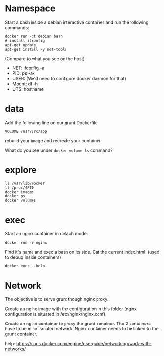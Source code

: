 # Namespace

Start a bash inside a debian interactive container and run the following commands:

```
docker run -it debian bash
# install ifconfig
apt-get update
apt-get install -y net-tools
```

(Compare to what you see on the host)

 - NET: ifconfig -a
 - PID: ps -ax
 - USER: (We'd need to configure docker daemon for that)
 - Mount: df -h
 - UTS: hostname



# data

Add the following line on our grunt Dockerfile:

```
VOLUME /usr/src/app
```

rebuild your image and recreate your container.

What do you see under `docker volume ls` command?

# explore 

```
ll /var/lib/docker
ll /proc/$PID
docker images
docker ps
docker volumes
```

# exec

Start an nginx container in detach mode:

`docker run -d nginx`

Find it's name and exec a bash on its side.
Cat the current index.html.
(used to debug inside containers)

`docker exec --help`

# Network

The objective is to serve grunt though nginx proxy.

Create an nginx image with the configuration in this folder (nginx configuration is situated in /etc/nginx/nginx.conf).

Create an nginx container to proxy the grunt conainer.
The 2 containers have to be in an isolated network.
Nginx container needs to be linked to the grunt container.

help: https://docs.docker.com/engine/userguide/networking/work-with-networks/
